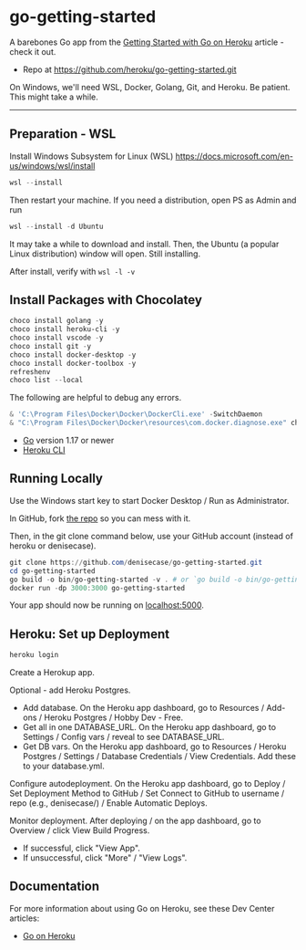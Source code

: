 
# go-getting-started

A barebones Go app from the [Getting Started with Go on Heroku](https://devcenter.heroku.com/articles/getting-started-with-go) article - check it out.

- Repo at <https://github.com/heroku/go-getting-started.git>

On Windows, we'll need WSL, Docker, Golang, Git, and Heroku. Be patient. This might take a while. 

-----

## Preparation - WSL

Install Windows Subsystem for Linux (WSL) <https://docs.microsoft.com/en-us/windows/wsl/install>

```PowerShell
wsl --install
```

Then restart your machine. If you  need a distribution, open PS as Admin and run

```PowerShell
wsl --install -d Ubuntu
```

It may take a while to download and install. Then, the Ubuntu (a popular Linux distribution) window will open. Still installing.

After install, verify with `wsl -l -v`

## Install Packages with Chocolatey

```PowerShell
choco install golang -y
choco install heroku-cli -y
choco install vscode -y
choco install git -y
choco install docker-desktop -y
choco install docker-toolbox -y
refreshenv
choco list --local
 ```

 The following are helpful to debug any errors. 

 ```PowerShell
 & 'C:\Program Files\Docker\Docker\DockerCli.exe' -SwitchDaemon
 & "C:\Program Files\Docker\Docker\resources\com.docker.diagnose.exe" check
 ```

 - [Go](http://golang.org/doc/install) version 1.17 or newer 
 - [Heroku CLI](https://devcenter.heroku.com/articles/heroku-cli)

## Running Locally

Use the Windows start key to start Docker Desktop / Run as Administrator. 

In GitHub, fork [the repo](https://github.com/heroku/go-getting-started.git) so you can mess with it. 

Then, in the git clone command below, use your GitHub account (instead of heroku or denisecase).

```PowerShell
git clone https://github.com/denisecase/go-getting-started.git
cd go-getting-started
go build -o bin/go-getting-started -v . # or `go build -o bin/go-getting-started.exe -v .` in git bash
docker run -dp 3000:3000 go-getting-started
```



Your app should now be running on [localhost:5000](http://localhost:5000/).

## Heroku: Set up Deployment

```PowerShell
heroku login
```

Create a Herokup app. 

Optional - add Heroku Postgres.

- Add database. On the Heroku app dashboard, go to Resources / Add-ons / Heroku Postgres / Hobby Dev - Free.
- Get all in one DATABASE_URL. On the Heroku app dashboard, go to Settings / Config vars / reveal to see DATABASE_URL.
- Get DB vars. On the Heroku app dashboard, go to Resources / Heroku Postgres  / Settings / Database Credentials / View Credentials. Add these to your database.yml.

Configure autodeployment. On the Heroku app dashboard, go to Deploy / Set Deployment Method to GitHub / Set Connect to GitHub to username / repo (e.g., denisecase/) / Enable Automatic Deploys.

Monitor deployment. After deploying / on the app dashboard, go to Overview / click View Build Progress. 

- If successful, click "View App".
- If unsuccessful, click "More" / "View Logs".


## Documentation

For more information about using Go on Heroku, see these Dev Center articles:

- [Go on Heroku](https://devcenter.heroku.com/categories/go)
